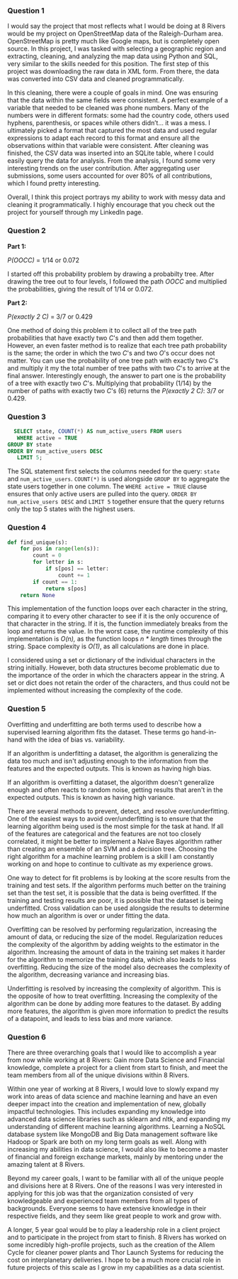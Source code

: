 ### Question 1
I would say the project that most reflects what I would be doing at 8 Rivers would be my project on OpenStreetMap data of the Raleigh-Durham area. OpenStreetMap is pretty much like Google maps, but is completely open source.  In this project, I was tasked with selecting a geographic region and extracting, cleaning, and analyzing the map data using Python and SQL, very similar to the skills needed for this position. The first step of this project was downloading the raw data in XML form. From there, the data was converted into CSV data and cleaned programmatically.

In this cleaning, there were a couple of goals in mind. One was ensuring that the data within the same fields were consistent. A perfect example of a variable that needed to be cleaned was phone numbers.  Many of the numbers were in different formats: some had the country code, others used hyphens, parenthesis, or spaces while others didn’t... it was a mess. I ultimately picked a format that captured the most data and used regular expressions to adapt each record to this format and ensure all the observations within that variable were consistent. After cleaning was finished, the CSV data was inserted into an SQLite table, where I could easily query the data for analysis. From the analysis, I found some very interesting trends on the user contribution. After aggregating user submissions, some users accounted for over 80% of all contributions, which I found pretty interesting.

Overall, I think this project portrays my ability to work with messy data and cleaning it programmatically. I highly encourage that you check out the project for yourself through my LinkedIn page.

### Question 2
__Part 1:__

_P(OOCC)_ = 1/14 or 0.072

I started off this probability problem by drawing a probabilty tree. After drawing the tree out to four levels, I followed the path _OOCC_ and multiplied the probabilities, giving the result of 1/14 or 0.072.

__Part 2:__

_P(exactly 2 C)_ = 3/7 or 0.429

One method of doing this problem it to collect all of the tree path probabilities that have exactly two _C_'s and then add them together. However, an even faster method is to realize that each tree path probability is the same; the order in which the two _C_'s and two _O_'s occur does not matter. You can use the probability of one tree path with exactly two _C_'s and multiply it my the total number of tree paths with two _C_'s to arrive at the final answer. Interestingly enough, the answer to part one is the probability of a tree with exactly two _C_'s. Multiplying that probability (1/14) by the number of paths with exactly two _C_'s (6) returns the _P(exactly 2 C)_: 3/7 or 0.429.

### Question 3
~~~SQL
  SELECT state, COUNT(*) AS num_active_users FROM users
   WHERE active = TRUE
GROUP BY state
ORDER BY num_active_users DESC
   LIMIT 5;
~~~

The SQL statement first selects the columns needed for the query: `state` and `num_active_users`. `COUNT(*)` is used alongside `GROUP BY` to aggregate the state users together in one column. The `WHERE active = TRUE` clause ensures that only active users are pulled into the query. `ORDER BY num_active_users DESC` and `LIMIT 5` together ensure that the query returns only the top 5 states with the highest users.

### Question 4
~~~Python
def find_unique(s):
    for pos in range(len(s)):
        count = 0
        for letter in s:
            if s[pos] == letter:
                count += 1
        if count == 1:
            return s[pos]
    return None
~~~

This implementation of the function loops over each character in the string, comparing it to every other character to see if it is the only occurence of that character in the string. If it is, the function immediately breaks from the loop and returns the value. In the worst case, the runtime complexity of this implementation is _O(n),_ as the function loops _n * length_ times through the string. Space complexity is _O(1)_, as all calculations are done in place.

I considered using a set or dictionary of the individual characters in the string initially. However, both data structures become problematic due to the importance of the order in which the characters appear in the string. A set or dict does not retain the order of the characters, and thus could not be implemented without increasing the complexity of the code.

### Question 5
Overfitting and underfitting are both terms used to describe how a supervised learning algorithm fits the dataset. These terms go hand-in-hand with the idea of bias vs. variability.

If an algorithm is underfitting a dataset, the algorithm is generalizing the data too much and isn't adjusting enough to the information from the features and the expected outputs. This is known as having high bias.

If an algorithm is overfitting a dataset, the algorithm doesn't generalize enough and often reacts to random noise, getting results that aren't in the expected outputs. This is known as having high variance.

There are several methods to prevent, detect, and resolve over/underfitting. One of the easiest ways to avoid over/underfitting is to ensure that the learning algorithm being used is the most simple for the task at hand. If all of the features are categorical and the features are not too closely correlated, it might be better to implement a Naive Bayes algorithm rather than creating an ensemble of an SVM and a decision tree. Choosing the right algorithm for a machine learning problem is a skill I am constantly working on and hope to continue to cultivate as my experience grows.

One way to detect for fit problems is by looking at the score results from the training and test sets. If the algorithm performs much better on the training set than the test set, it is possible that the data is being overfitted. If the training and testing results are poor, it is possible that the dataset is being underfitted. Cross validation can be used alongside the results to determine how much an algorithm is over or under fitting the data.

Overfitting can be resolved by performing regularization, increasing the amount of data, or reducing the size of the model. Regularization reduces the complexity of the algorithm by adding weights to the estimator in the algorithm. Increasing the amount of data in the training set makes it harder for the algorithm to memorize the training data, which also leads to less overfitting. Reducing the size of the model also decreases the complexity of the algorithm, decreasing variance and increasing bias.

Underfitting is resolved by increasing the complexity of algorithm. This is the opposite of how to treat overfitting. Increasing the complexity of the algorithm can be done by adding more features to the dataset. By adding more features, the algorithm is given more information to predict the results of a datapoint, and leads to less bias and more variance. 

### Question 6
There are three overarching goals that I would like to accomplish a year from now while working at 8 Rivers: Gain more Data Science and Financial knowledge, complete a project for a client from start to finish, and meet the team members from all of the unique divisions within 8 Rivers.

Within one year of working at 8 Rivers, I would love to slowly expand my work into areas of data science and machine learning and have an even deeper impact into the creation and implementation of new, globally impactful technologies. This includes expanding my knowledge into advanced data science libraries such as sklearn and nltk, and expanding my understanding of different machine learning algorithms. Learning a NoSQL database system like MongoDB and Big Data management software like Hadoop or Spark are both on my long term goals as well. Along with increasing my abilities in data science, I would also like to become a master of financial and foreign exchange markets, mainly by mentoring under the amazing talent at 8 Rivers.

Beyond my career goals, I want to be familiar with all of the unique people and divisions here at 8 Rivers. One of the reasons I was very interested in applying for this job was that the organization consisted of very knowledgeable and experienced team members from all types of backgrounds. Everyone seems to have extensive knowledge in their respective fields, and they seem like great people to work and grow with.

A longer, 5 year goal would be to play a leadership role in a client project and to participate in the project from start to finish. 8 Rivers has worked on some incredibly high-profile projects, such as the creation of the Allem Cycle for cleaner power plants and Thor Launch Systems for reducing the cost on interplanetary deliveries. I hope to be a much more crucial role in future projects of this scale as I grow in my capabilities as a data scientist.
